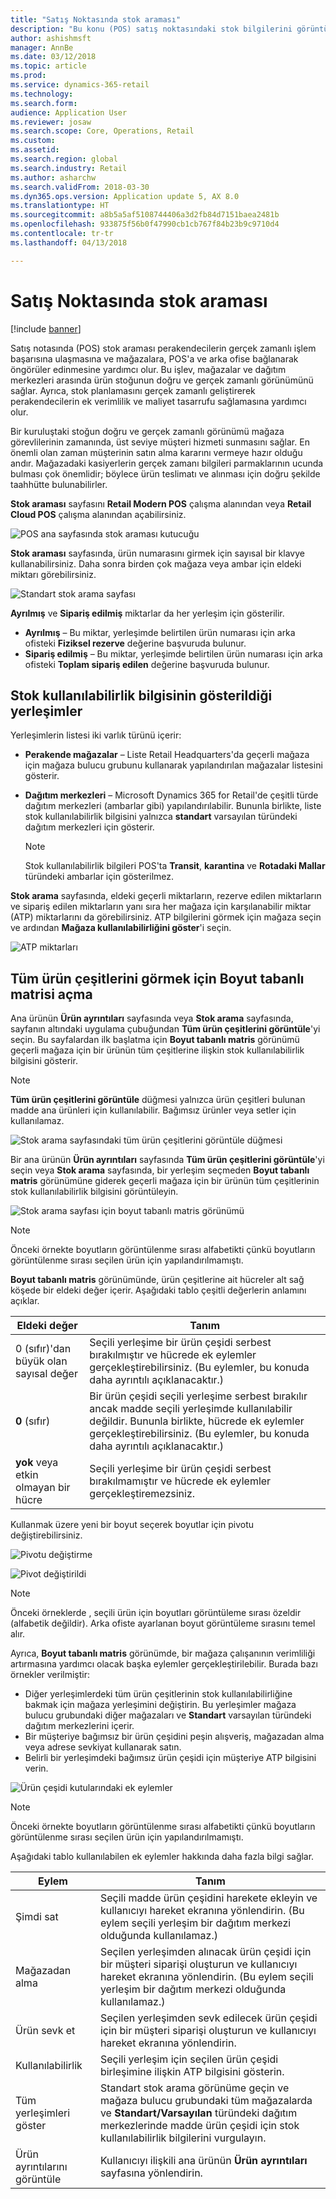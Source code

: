 ```yaml
---
title: "Satış Noktasında stok araması"
description: "Bu konu (POS) satış noktasındaki stok bilgilerini görüntülemek için kullanılabilir seçenekleri açıklar."
author: ashishmsft
manager: AnnBe
ms.date: 03/12/2018
ms.topic: article
ms.prod: 
ms.service: dynamics-365-retail
ms.technology: 
ms.search.form: 
audience: Application User
ms.reviewer: josaw
ms.search.scope: Core, Operations, Retail
ms.custom: 
ms.assetid: 
ms.search.region: global
ms.search.industry: Retail
ms.author: asharchw
ms.search.validFrom: 2018-03-30
ms.dyn365.ops.version: Application update 5, AX 8.0
ms.translationtype: HT
ms.sourcegitcommit: a8b5a5af5108744406a3d2fb84d7151baea2481b
ms.openlocfilehash: 933875f56b0f47990cb1cb767f84b23b9c9710d4
ms.contentlocale: tr-tr
ms.lasthandoff: 04/13/2018

---
```


# <a name="inventory-lookup-in-the-point-of-sale"></a>Satış Noktasında stok araması 

[!include [banner](includes/banner.md)]

Satış notasında (POS) stok araması perakendecilerin gerçek zamanlı işlem başarısına ulaşmasına ve mağazalara, POS'a ve arka ofise bağlanarak öngörüler edinmesine yardımcı olur. Bu işlev, mağazalar ve dağıtım merkezleri arasında ürün stoğunun doğru ve gerçek zamanlı görünümünü sağlar. Ayrıca, stok planlamasını gerçek zamanlı geliştirerek perakendecilerin ek verimlilik ve maliyet tasarrufu sağlamasına yardımcı olur.

Bir kuruluştaki stoğun doğru ve gerçek zamanlı görünümü mağaza görevlilerinin zamanında, üst seviye müşteri hizmeti sunmasını sağlar. En önemli olan zaman müşterinin satın alma kararını vermeye hazır olduğu andır. Mağazadaki kasiyerlerin gerçek zamanı bilgileri parmaklarının ucunda bulması çok önemlidir; böylece ürün teslimatı ve alınması için doğru şekilde taahhütte bulunabilirler.

**Stok araması** sayfasını **Retail Modern POS** çalışma alanından veya **Retail Cloud POS** çalışma alanından açabilirsiniz.

![POS ana sayfasında stok araması kutucuğu](media/POSHomepage.png)

**Stok araması** sayfasında, ürün numarasını girmek için sayısal bir klavye kullanabilirsiniz. Daha sonra birden çok mağaza veya ambar için eldeki miktarı görebilirsiniz.

![Standart stok arama sayfası](media/InventoryLookUp.png)

**Ayrılmış** ve **Sipariş edilmiş** miktarlar da her yerleşim için gösterilir.

- **Ayrılmış** – Bu miktar, yerleşimde belirtilen ürün numarası için arka ofisteki **Fiziksel rezerve** değerine başvuruda bulunur.
- **Sipariş edilmiş** – Bu miktar, yerleşimde belirtilen ürün numarası için arka ofisteki **Toplam sipariş edilen** değerine başvuruda bulunur.

## <a name="locations-that-inventory-availability-information-is-shown-for"></a>Stok kullanılabilirlik bilgisinin gösterildiği yerleşimler

Yerleşimlerin listesi iki varlık türünü içerir:

- **Perakende mağazalar** – Liste Retail Headquarters'da geçerli mağaza için mağaza bulucu grubunu kullanarak yapılandırılan mağazalar listesini gösterir. 
- **Dağıtım merkezleri** – Microsoft Dynamics 365 for Retail'de çeşitli türde dağıtım merkezleri (ambarlar gibi) yapılandırılabilir. Bununla birlikte, liste stok kullanılabilirlik bilgisini yalnızca **standart** varsayılan türündeki dağıtım merkezleri için gösterir. 

    > [!NOTE]
    > Stok kullanılabilirlik bilgileri POS'ta **Transit**, **karantina** ve **Rotadaki Mallar** türündeki ambarlar için gösterilmez.

**Stok arama** sayfasında, eldeki geçerli miktarların, rezerve edilen miktarların ve sipariş edilen miktarların yanı sıra her mağaza için karşılanabilir miktar (ATP) miktarlarını da görebilirsiniz. ATP bilgilerini görmek için mağaza seçin ve ardından **Mağaza kullanılabilirliğini göster**'i seçin.

![ATP miktarları](media/ATP.png)

## <a name="opening-the-dimension-based-matrix-view-to-show-all-variants"></a>Tüm ürün çeşitlerini görmek için Boyut tabanlı matrisi açma

Ana ürünün **Ürün ayrıntıları** sayfasında veya **Stok arama** sayfasında, sayfanın altındaki uygulama çubuğundan **Tüm ürün çeşitlerini görüntüle**'yi seçin. Bu sayfalardan ilk başlatma için **Boyut tabanlı matris** görünümü geçerli mağaza için bir ürünün tüm çeşitlerine ilişkin stok kullanılabilirlik bilgisini gösterir.

> [!NOTE]
> **Tüm ürün çeşitlerini görüntüle** düğmesi yalnızca ürün çeşitleri bulunan madde ana ürünleri için kullanılabilir. Bağımsız ürünler veya setler için kullanılamaz.

![Stok arama sayfasındaki tüm ürün çeşitlerini görüntüle düğmesi](media/StandardToMatrix.png)

Bir ana ürünün **Ürün ayrıntıları** sayfasında **Tüm ürün çeşitlerini görüntüle**'yi seçin veya **Stok arama** sayfasında, bir yerleşim seçmeden **Boyut tabanlı matris** görünümüne giderek geçerli mağaza için bir ürünün tüm çeşitlerinin stok kullanılabilirlik bilgisini görüntüleyin.

![Stok arama sayfası için boyut tabanlı matris görünümü](media/Matrix.png)

> [!NOTE]
> Önceki örnekte boyutların görüntülenme sırası alfabetikti çünkü boyutların görüntülenme sırası seçilen ürün için yapılandırılmamıştı.

**Boyut tabanlı matris** görünümünde, ürün çeşitlerine ait hücreler alt sağ köşede bir eldeki değer içerir. Aşağıdaki tablo çeşitli değerlerin anlamını açıklar.

| Eldeki değer                            | Tanım |
|------------------------------------------|-------------|
| 0 (sıfır)'dan büyük olan sayısal değer | Seçili yerleşime bir ürün çeşidi serbest bırakılmıştır ve hücrede ek eylemler gerçekleştirebilirsiniz. (Bu eylemler, bu konuda daha ayrıntılı açıklanacaktır.) |
| **0** (sıfır)                             | Bir ürün çeşidi seçili yerleşime serbest bırakılır ancak madde seçili yerleşimde kullanılabilir değildir. Bununla birlikte, hücrede ek eylemler gerçekleştirebilirsiniz. (Bu eylemler, bu konuda daha ayrıntılı açıklanacaktır.) |
| **yok** veya etkin olmayan bir hücre              | Seçili yerleşime bir ürün çeşidi serbest bırakılmamıştır ve hücrede ek eylemler gerçekleştiremezsiniz. |

Kullanmak üzere yeni bir boyut seçerek boyutlar için pivotu değiştirebilirsiniz. 

![Pivotu değiştirme](media/ChangePivot.png)

![Pivot değiştirildi](media/PivotChanged.png)

> [!NOTE]
> Önceki örneklerde , seçili ürün için boyutları görüntüleme sırası özeldir (alfabetik değildir). Arka ofiste ayarlanan boyut görüntüleme sırasını temel alır.

Ayrıca, **Boyut tabanlı matris** görünümde, bir mağaza çalışanının verimliliği artırmasına yardımcı olacak başka eylemler gerçekleştirilebilir. Burada bazı örnekler verilmiştir:

- Diğer yerleşimlerdeki tüm ürün çeşitlerinin stok kullanılabilirliğine bakmak için mağaza yerleşimini değiştirin. Bu yerleşimler mağaza bulucu grubundaki diğer mağazaları ve **Standart** varsayılan türündeki dağıtım merkezlerini içerir.
- Bir müşteriye bağımsız bir ürün çeşidini peşin alışveriş, mağazadan alma veya adrese sevkiyat kullanarak satın.
- Belirli bir yerleşimdeki bağımsız ürün çeşidi için müşteriye ATP bilgisini verin.

![Ürün çeşidi kutularındaki ek eylemler](media/VariantActions.png)

> [!NOTE]
> Önceki örnekte boyutların görüntülenme sırası alfabetikti çünkü boyutların görüntülenme sırası seçilen ürün için yapılandırılmamıştı.

Aşağıdaki tablo kullanılabilen ek eylemler hakkında daha fazla bilgi sağlar.


|        Eylem        |                                                                                                                    Tanım                                                                                                                    |
|----------------------|---------------------------------------------------------------------------------------------------------------------------------------------------------------------------------------------------------------------------------------------------|
|       Şimdi sat       |                               Seçili madde ürün çeşidini harekete ekleyin ve kullanıcıyı hareket ekranına yönlendirin. (Bu eylem seçili yerleşim bir dağıtım merkezi olduğunda kullanılamaz.)                               |
|   Mağazadan alma   |      Seçilen yerleşimden alınacak ürün çeşidi için bir müşteri siparişi oluşturun ve kullanıcıyı hareket ekranına yönlendirin. (Bu eylem seçili yerleşim bir dağıtım merkezi olduğunda kullanılamaz.)       |
|     Ürün sevk et     |                                                 Seçilen yerleşimden sevk edilecek ürün çeşidi için bir müşteri siparişi oluşturun ve kullanıcıyı hareket ekranına yönlendirin.                                                 |
|     Kullanılabilirlik     |                                                                             Seçili yerleşim için seçilen ürün çeşidi birleşimine ilişkin ATP bilgisini gösterin.                                                                              |
|  Tüm yerleşimleri göster  | Standart stok arama görünüme geçin ve mağaza bulucu grubundaki tüm mağazalarda ve <strong>Standart/Varsayılan</strong> türündeki dağıtım merkezlerinde madde ürün çeşidi için stok kullanılabilirlik bilgilerini vurgulayın. |
| Ürün ayrıntılarını görüntüle |                                                                         Kullanıcıyı ilişkili ana ürünün <strong>Ürün ayrıntıları</strong> sayfasına yönlendirin.                                                                          |


